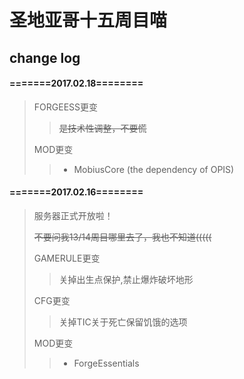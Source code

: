 # 圣地亚哥十五周目喵
## change log
#### =======2017.02.18========
> FORGEESS更变
> > ~~是技术性调整，不要慌~~
> 
> MOD更变
> > + MobiusCore (the dependency of OPIS)
 
#### =======2017.02.16========
> 服务器正式开放啦！
> 
> ~~不要问我13/14周目哪里去了，我也不知道(((((~~
> 
> GAMERULE更变
> > 关掉出生点保护,禁止爆炸破坏地形
> 
> CFG更变
> > 关掉TIC关于死亡保留饥饿的选项
> 
> MOD更变
> > + ForgeEssentials
